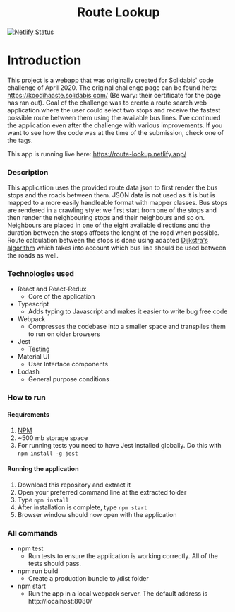 <div align="center">
  <h1>Route Lookup</h1>
</div>

[![Netlify Status](https://api.netlify.com/api/v1/badges/f81dae2a-f3d2-46eb-b1d7-69071ee19a4c/deploy-status)](https://app.netlify.com/sites/route-lookup/deploys)

# Introduction

This project is a webapp that was originally created for Solidabis' code challenge of April 2020. The original challenge page can be found here: https://koodihaaste.solidabis.com/ (Be wary: their certificate for the page has ran out). Goal of the challenge was to create a route search web application where the user could select two stops and receive the fastest possible route between them using the available bus lines. I've continued the application even after the challenge with various improvements. If you want to see how the code was at the time of the submission, check one of the tags.

This app is running live here: https://route-lookup.netlify.app/

### Description

This application uses the provided route data json to first render the bus stops and the roads between them. JSON data is not used as it is but is mapped to a more easily handleable format with mapper classes. Bus stops are rendered in a crawling style: we first start from one of the stops and then render the neighbouring stops and their neighbours and so on. Neighbours are placed in one of the eight available directions and the duration between the stops affects the lenght of the road when possible. Route calculation between the stops is done using adapted [Dijkstra's algorithm](https://en.wikipedia.org/wiki/Dijkstra%27s_algorithm) which takes into account which bus line should be used between the roads as well.

### Technologies used

- React and React-Redux
  - Core of the application
- Typescript
  - Adds typing to Javascript and makes it easier to write bug free code
- Webpack
  - Compresses the codebase into a smaller space and transpiles them to run on older browsers
- Jest
  - Testing
- Material UI
  - User Interface components
- Lodash
  - General purpose conditions

### How to run

#### Requirements

1. <a href="https://www.npmjs.com/get-npm">NPM</a>
2. ~500 mb storage space
3. For running tests you need to have Jest installed globally. Do this with `npm install -g jest`

#### Running the application

1. Download this repository and extract it
2. Open your preferred command line at the extracted folder
3. Type `npm install`
4. After installation is complete, type `npm start`
5. Browser window should now open with the application

### All commands

- npm test
  - Run tests to ensure the application is working correctly. All of the tests should pass.
- npm run build
  - Create a production bundle to /dist folder
- npm start
  - Run the app in a local webpack server. The default address is http://localhost:8080/